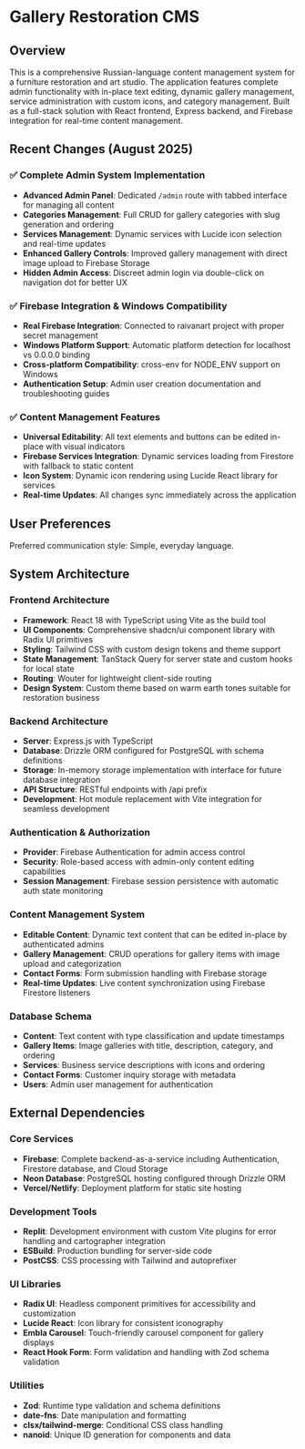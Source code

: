 # Gallery Restoration CMS

## Overview

This is a comprehensive Russian-language content management system for a furniture restoration and art studio. The application features complete admin functionality with in-place text editing, dynamic gallery management, service administration with custom icons, and category management. Built as a full-stack solution with React frontend, Express backend, and Firebase integration for real-time content management.

## Recent Changes (August 2025)

### ✅ Complete Admin System Implementation
- **Advanced Admin Panel**: Dedicated `/admin` route with tabbed interface for managing all content
- **Categories Management**: Full CRUD for gallery categories with slug generation and ordering
- **Services Management**: Dynamic services with Lucide icon selection and real-time updates
- **Enhanced Gallery Controls**: Improved gallery management with direct image upload to Firebase Storage
- **Hidden Admin Access**: Discreet admin login via double-click on navigation dot for better UX

### ✅ Firebase Integration & Windows Compatibility 
- **Real Firebase Integration**: Connected to raivanart project with proper secret management
- **Windows Platform Support**: Automatic platform detection for localhost vs 0.0.0.0 binding
- **Cross-platform Compatibility**: cross-env for NODE_ENV support on Windows
- **Authentication Setup**: Admin user creation documentation and troubleshooting guides

### ✅ Content Management Features
- **Universal Editability**: All text elements and buttons can be edited in-place with visual indicators
- **Firebase Services Integration**: Dynamic services loading from Firestore with fallback to static content
- **Icon System**: Dynamic icon rendering using Lucide React library for services
- **Real-time Updates**: All changes sync immediately across the application

## User Preferences

Preferred communication style: Simple, everyday language.

## System Architecture

### Frontend Architecture
- **Framework**: React 18 with TypeScript using Vite as the build tool
- **UI Components**: Comprehensive shadcn/ui component library with Radix UI primitives
- **Styling**: Tailwind CSS with custom design tokens and theme support
- **State Management**: TanStack Query for server state and custom hooks for local state
- **Routing**: Wouter for lightweight client-side routing
- **Design System**: Custom theme based on warm earth tones suitable for restoration business

### Backend Architecture
- **Server**: Express.js with TypeScript
- **Database**: Drizzle ORM configured for PostgreSQL with schema definitions
- **Storage**: In-memory storage implementation with interface for future database integration
- **API Structure**: RESTful endpoints with /api prefix
- **Development**: Hot module replacement with Vite integration for seamless development

### Authentication & Authorization
- **Provider**: Firebase Authentication for admin access control
- **Security**: Role-based access with admin-only content editing capabilities
- **Session Management**: Firebase session persistence with automatic auth state monitoring

### Content Management System
- **Editable Content**: Dynamic text content that can be edited in-place by authenticated admins
- **Gallery Management**: CRUD operations for gallery items with image upload and categorization
- **Contact Forms**: Form submission handling with Firebase storage
- **Real-time Updates**: Live content synchronization using Firebase Firestore listeners

### Database Schema
- **Content**: Text content with type classification and update timestamps
- **Gallery Items**: Image galleries with title, description, category, and ordering
- **Services**: Business service descriptions with icons and ordering
- **Contact Forms**: Customer inquiry storage with metadata
- **Users**: Admin user management for authentication

## External Dependencies

### Core Services
- **Firebase**: Complete backend-as-a-service including Authentication, Firestore database, and Cloud Storage
- **Neon Database**: PostgreSQL hosting configured through Drizzle ORM
- **Vercel/Netlify**: Deployment platform for static site hosting

### Development Tools
- **Replit**: Development environment with custom Vite plugins for error handling and cartographer integration
- **ESBuild**: Production bundling for server-side code
- **PostCSS**: CSS processing with Tailwind and autoprefixer

### UI Libraries
- **Radix UI**: Headless component primitives for accessibility and customization
- **Lucide React**: Icon library for consistent iconography
- **Embla Carousel**: Touch-friendly carousel component for gallery displays
- **React Hook Form**: Form validation and handling with Zod schema validation

### Utilities
- **Zod**: Runtime type validation and schema definitions
- **date-fns**: Date manipulation and formatting
- **clsx/tailwind-merge**: Conditional CSS class handling
- **nanoid**: Unique ID generation for components and data